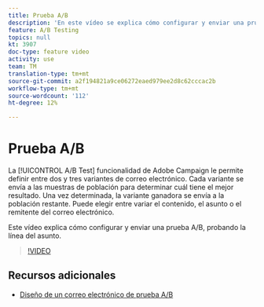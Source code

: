 ```yaml
---
title: Prueba A/B
description: 'En este vídeo se explica cómo configurar y enviar una prueba A/B en Adobe Campaign Standard, probando la línea de asunto. '
feature: A/B Testing
topics: null
kt: 3907
doc-type: feature video
activity: use
team: TM
translation-type: tm+mt
source-git-commit: a2f194821a9ce06272eaed979ee2d8c62cccac2b
workflow-type: tm+mt
source-wordcount: '112'
ht-degree: 12%

---
```



# Prueba A/B

La [!UICONTROL A/B Test] funcionalidad de Adobe Campaign le permite definir entre dos y tres variantes de correo electrónico. Cada variante se envía a las muestras de población para determinar cuál tiene el mejor resultado. Una vez determinada, la variante ganadora se envía a la población restante. Puede elegir entre variar el contenido, el asunto o el remitente del correo electrónico.

Este vídeo explica cómo configurar y enviar una prueba A/B, probando la línea del asunto.

>[!VIDEO](https://video.tv.adobe.com/v/18480?quality=12)

## Recursos adicionales

* [Diseño de un correo electrónico de prueba A/B](https://docs.adobe.com/help/en/campaign-standard/using/communication-channels/email-messages/designing-an-a-b-test-email.html)
